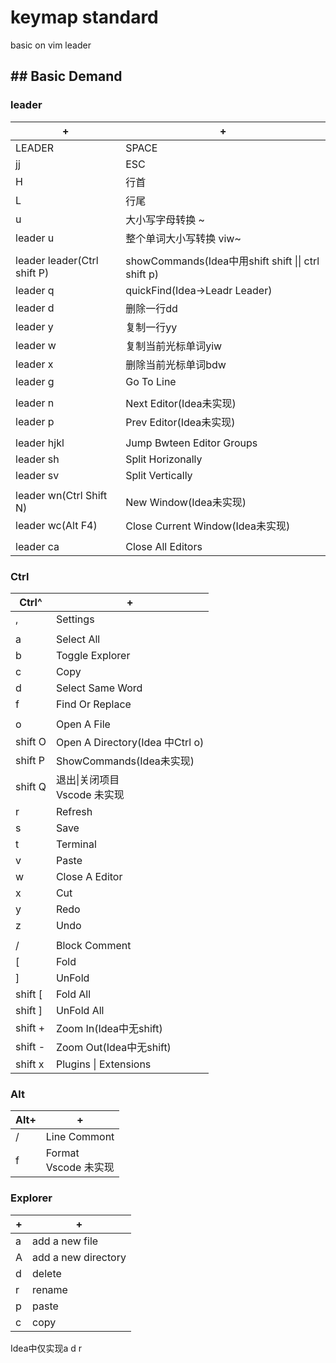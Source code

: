 # keymap standard



basic on vim leader 



## ## Basic Demand

### leader



| +                           | +                                                   |
| --------------------------- | --------------------------------------------------- |
| LEADER                      | SPACE                                               |
| jj                          | ESC                                                 |
| H                           | 行首                                                |
| L                           | 行尾                                                |
| u                           | 大小写字母转换 ~                                    |
| leader u                    | 整个单词大小写转换 viw~                             |
|                             |                                                     |
| leader leader(Ctrl shift P) | showCommands(Idea中用shift shift \|\| ctrl shift p) |
| leader q                    | quickFind(Idea->Leadr Leader)                       |
| leader d                    | 删除一行dd                                          |
| leader y                    | 复制一行yy                                          |
| leader w                    | 复制当前光标单词yiw                                 |
| leader x                    | 删除当前光标单词bdw                                 |
| leader g                    | Go To Line                                          |
|                             |                                                     |
| leader n                    | Next Editor(Idea未实现)                             |
| leader p                    | Prev Editor(Idea未实现)                             |
|                             |                                                     |
| leader hjkl                 | Jump Bwteen Editor Groups                           |
| leader sh                   | Split Horizonally                                   |
| leader sv                   | Split Vertically                                    |
|                             |                                                     |
| leader wn(Ctrl Shift N)     | New Window(Idea未实现)                              |
| leader wc(Alt F4)           | Close Current Window(Idea未实现)                    |
|                             |                                                     |
| leader ca                   | Close All Editors                                   |

### Ctrl



| Ctrl^   | +                               |
| ------- | ------------------------------- |
| ,       | Settings                        |
|         |                                 |
| a       | Select All                      |
| b       | Toggle Explorer                 |
| c       | Copy                            |
| d       | Select Same Word                |
| f       | Find Or Replace                 |
|         |                                 |
| o       | Open A File                     |
| shift O | Open A Directory(Idea 中Ctrl o) |
| shift P | ShowCommands(Idea未实现)        |
| shift Q | 退出\|关闭项目<br>Vscode 未实现 |
| r       | Refresh                         |
| s       | Save                            |
| t       | Terminal                        |
| v       | Paste                           |
| w       | Close A Editor                  |
| x       | Cut                             |
| y       | Redo                            |
| z       | Undo                            |
|         |                                 |
| /       | Block Comment                   |
| [       | Fold                            |
| ]       | UnFold                          |
| shift [ | Fold All                        |
| shift ] | UnFold All                      |
| shift + | Zoom In(Idea中无shift)          |
| shift - | Zoom Out(Idea中无shift)         |
| shift x | Plugins \| Extensions           |

### Alt



| Alt+ | +                        |
| ---- | ------------------------ |
| /    | Line Commont             |
| f    | Format <br>Vscode 未实现 |

### Explorer



| +    | +                   |
| ---- | ------------------- |
| a    | add a new file      |
| A    | add a new directory |
| d    | delete              |
| r    | rename              |
| p    | paste               |
| c    | copy                |

Idea中仅实现a d r
